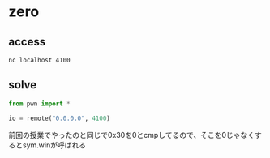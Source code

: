 # zero

## access

```
nc localhost 4100
```

## solve

```python
from pwn import *

io = remote("0.0.0.0", 4100)
```

前回の授業でやったのと同じで0x30を0とcmpしてるので、そこを0じゃなくするとsym.winが呼ばれる
